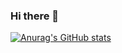 ### Hi there 👋

[![Anurag's GitHub stats](https://github-readme-stats.vercel.app/api?username=mono0218&show_icons=true&count_private=true)](https://github.com/anuraghazra/github-readme-stats)
